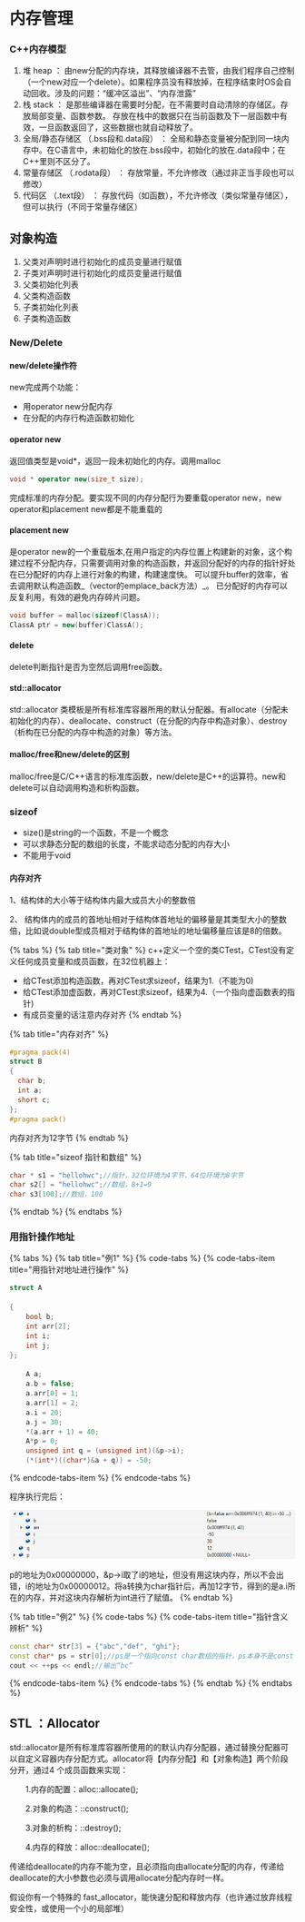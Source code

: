 # 内存管理

### C++内存模型

1. 堆 heap ：
   由new分配的内存块，其释放编译器不去管，由我们程序自己控制（一个new对应一个delete）。如果程序员没有释放掉，在程序结束时OS会自动回收。涉及的问题：“缓冲区溢出”、“内存泄露”
2. 栈 stack ：
   是那些编译器在需要时分配，在不需要时自动清除的存储区。存放局部变量、函数参数。
   存放在栈中的数据只在当前函数及下一层函数中有效，一旦函数返回了，这些数据也就自动释放了。
3. 全局/静态存储区 （.bss段和.data段） ：
   全局和静态变量被分配到同一块内存中。在C语言中，未初始化的放在.bss段中，初始化的放在.data段中；在C++里则不区分了。
4. 常量存储区 （.rodata段） ：
   存放常量，不允许修改（通过非正当手段也可以修改）
5. 代码区 （.text段） ：
   存放代码（如函数），不允许修改（类似常量存储区），但可以执行（不同于常量存储区）

## 对象构造

1. 父类对声明时进行初始化的成员变量进行赋值
2. 子类对声明时进行初始化的成员变量进行赋值
3. 父类初始化列表
4. 父类构造函数
5. 子类初始化列表
6. 子类构造函数

### New/Delete

#### new/delete操作符

new完成两个功能：

* 用operator new分配内存
* 在分配的内存行构造函数初始化

#### operator new

返回值类型是void\*，返回一段未初始化的内存。调用malloc

```cpp
void * operator new(size_t size);
```

完成标准的内存分配。要实现不同的内存分配行为要重载operator new，new operator和placement new都是不能重载的

#### placement new

 是operator new的一个重载版本,在用户指定的内存位置上构建新的对象，这个构建过程不分配内存，只需要调用对象的构造函数，并返回分配好的内存的指针好处 在已分配好的内存上进行对象的构建，构建速度快。 可以提升buffer的效率，省去调用默认构造函数_（vector的emplace\_back方法）_。 已分配好的内存可以反复利用，有效的避免内存碎片问题。

```cpp
void buffer = malloc(sizeof(ClassA)); 
ClassA ptr = new(buffer)ClassA();
```

#### delete

delete判断指针是否为空然后调用free函数。

#### std::allocator

std::allocator 类模板是所有标准库容器所用的默认分配器。有allocate（分配未初始化的内存）、deallocate、construct（在分配的内存中构造对象）、destroy（析构在已分配的内存中构造的对象）等方法。

#### malloc/free和new/delete的区别 

malloc/free是C/C++语言的标准库函数，new/delete是C++的运算符。new和delete可以自动调用构造和析构函数。

### sizeof

* size\(\)是string的一个函数，不是一个概念
* 可以求静态分配的数组的长度，不能求动态分配的内存大小
* 不能用于void

#### 内存对齐

1、结构体的大小等于结构体内最大成员大小的整数倍 

2、 结构体内的成员的首地址相对于结构体首地址的偏移量是其类型大小的整数倍，比如说double型成员相对于结构体的首地址的地址偏移量应该是8的倍数。

{% tabs %}
{% tab title="类对象" %}
c++定义一个空的类CTest，CTest没有定义任何成员变量和成员函数，在32位机器上：

* 给CTest添加构造函数，再对CTest求sizeof，结果为1.（不能为0\)
* 给CTest添加虚函数，再对CTest求sizeof，结果为4.（一个指向虚函数表的指针\)
* 有成员变量的话注意内存对齐
{% endtab %}

{% tab title="内存对齐" %}
```cpp
#pragma pack(4)
struct B
{
  char b;
  int a;
  short c;
};
#pragma pack()
```

内存对齐为12字节
{% endtab %}

{% tab title="sizeof 指针和数组" %}
```cpp
char * s1 = "hellohwc";//指针，32位环境为4字节，64位环境为8字节
char s2[] = "hellohwc";//数组，8+1=9
char s3[100];//数组，100
```
{% endtab %}
{% endtabs %}

### 用指针操作地址

{% tabs %}
{% tab title="例1" %}
{% code-tabs %}
{% code-tabs-item title="用指针对地址进行操作" %}
```cpp
struct A

{
	bool b;
	int arr[2];
	int i;
	int j;
};

	A a;
	a.b = false;
	a.arr[0] = 1;
	a.arr[1] = 2;
	a.i = 20;
	a.j = 30;
	*(a.arr + 1) = 40;
	A*p = 0;
	unsigned int q = (unsigned int)(&p->i);
	(*(int*)((char*)&a + q)) = -50;	
```
{% endcode-tabs-item %}
{% endcode-tabs %}

程序执行完后：

![](../../.gitbook/assets/image%20%2833%29.png)

p的地址为0x00000000，&p-&gt;i取了i的地址，但没有用这块内存，所以不会出错，i的地址为0x00000012。将a转换为char指针后，再加12字节，得到的是a.i所在的内存，并对这块内存解析为int进行了赋值。
{% endtab %}

{% tab title="例2" %}
{% code-tabs %}
{% code-tabs-item title="指针含义辨析" %}
```cpp
const char* str[3] = {"abc","def", "ghi"};
const char* ps = str[0];//ps是一个指向const char数组的指针，ps本身不是const
cout << ++ps << endl;//输出“bc”
```
{% endcode-tabs-item %}
{% endcode-tabs %}
{% endtab %}
{% endtabs %}

## STL ：Allocator

std::allocator是所有标准库容器所使用的的默认内存分配器，通过替换分配器可以自定义容器内存分配方式。allocator将【内存分配】和【对象构造】两个阶段分开，通过4 个成员函数来实现：

　　1.内存的配置：alloc::allocate\(\);

　　2.对象的构造：::construct\(\);

　　3.对象的析构：::destroy\(\);

　　4.内存的释放：alloc::deallocate\(\);

传递给deallocate的内存不能为空，且必须指向由allocate分配的内存，传递给deallocate的大小参数也必须与调用allocate分配内存时一样。



假设你有一个特殊的 fast\_allocator，能快速分配和释放内存（也许通过放弃线程安全性，或使用一个小的局部堆）

